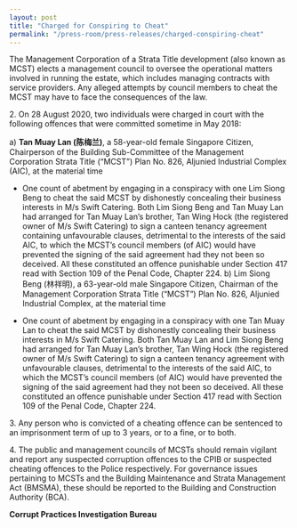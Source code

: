 ```yaml
---
layout: post
title: "Charged for Conspiring to Cheat"
permalink: "/press-room/press-releases/charged-conspiring-cheat"
---
```

The Management Corporation of a Strata Title development (also known as MCST) elects a management council to oversee the operational matters involved in running the estate, which includes managing contracts with service providers. Any alleged attempts by council members to cheat the MCST may have to face the consequences of the law.

2\.       On 28 August 2020, two individuals were charged in court with the following offences that were committed sometime in May 2018:

a) **Tan Muay Lan (陈梅兰)**, a 58-year-old female Singapore Citizen, Chairperson of the Building Sub-Committee of the Management Corporation Strata Title (“MCST”) Plan No. 826, Aljunied Industrial Complex (AIC), at the material time

* One count of abetment by engaging in a conspiracy with one Lim Siong Beng to cheat the said MCST by dishonestly concealing their business interests in M/s Swift Catering.  Both Lim Siong Beng and Tan Muay Lan had arranged for Tan Muay Lan’s  brother, Tan Wing Hock (the registered owner of M/s Swift Catering) to sign a canteen tenancy agreement containing unfavourable clauses, detrimental to the interests of the said AIC, to which the MCST’s council members (of AIC) would have prevented the signing of the said agreement had they not been so deceived. All these constituted an offence punishable under Section 417 read with Section 109 of the Penal Code, Chapter 224.
b) Lim Siong Beng (林祥明), a 63-year-old male Singapore Citizen, Chairman of the Management Corporation Strata Title (“MCST”) Plan No. 826, Aljunied Industrial Complex, at the material time

* One count of abetment by engaging in a conspiracy with one Tan Muay Lan to cheat the said MCST by dishonestly concealing their business interests in M/s Swift Catering.  Both Tan Muay Lan and Lim Siong Beng had arranged for Tan Muay Lan’s brother, Tan Wing Hock (the registered owner of M/s Swift Catering)  to sign a canteen tenancy agreement with unfavourable clauses, detrimental to the interests of the said AIC, to which the MCST’s council members (of AIC) would have prevented the signing of the said agreement had they not been so deceived. All these constituted an offence punishable under Section 417 read with Section 109 of the Penal Code, Chapter 224.

3\.      Any person who is convicted of a cheating offence can be sentenced to an imprisonment term of up to 3 years, or to a fine, or to both.

4\.      The public and management councils of MCSTs should remain vigilant and report any suspected corruption offences to the CPIB or suspected cheating offences to the Police respectively. For governance issues pertaining to MCSTs and the Building Maintenance and Strata Management Act (BMSMA), these should be reported to the Building and Construction Authority (BCA).

**Corrupt Practices Investigation Bureau**
